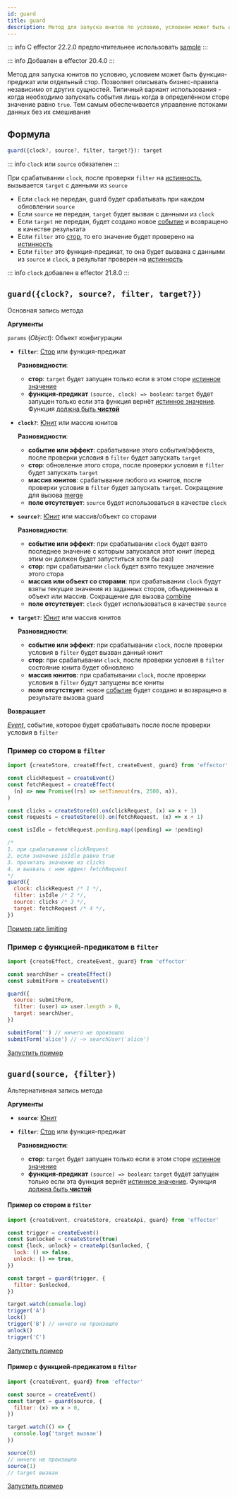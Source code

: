 ```yaml
---
id: guard
title: guard
description: Метод для запуска юнитов по условию, условием может быть функция-предикат или отдельный стор. Позволяет описывать бизнес-правила независимо от других сущностей
---
```


::: info
C effector 22.2.0 предпочтительнее использовать [sample](sample.md)
:::

::: info
Добавлен в effector 20.4.0
:::

Метод для запуска юнитов по условию, условием может быть функция-предикат или отдельный стор. Позволяет описывать бизнес-правила независимо от других сущностей.
Типичный вариант использования - когда необходимо запускать события лишь когда в определённом сторе значение равно `true`. Тем самым обеспечивается управление потоками данных без их смешивания

## Формула

```ts
guard({clock?, source?, filter, target?}): target
```

::: info
`clock` или `source` обязателен
:::

При срабатывании `clock`, после проверки `filter` на [истинность](https://developer.mozilla.org/ru/docs/Glossary/Truthy), вызывается `target` с данными из `source`

- Если `clock` не передан, guard будет срабатывать при каждом обновлении `source`
- Если `source` не передан, `target` будет вызван с данными из `clock`
- Если `target` не передан, будет создано новое [событие](./Event.md) и возвращено в качестве результата
- Если `filter` это [стор](./Store.md), то его значение будет проверено на [истинность](https://developer.mozilla.org/ru/docs/Glossary/Truthy)
- Если `filter` это функция-предикат, то она будет вызвана с данными из `source` и `clock`, а результат проверен на [истинность](https://developer.mozilla.org/ru/docs/Glossary/Truthy)

::: info
`clock` добавлен в effector 21.8.0
:::

## `guard({clock?, source?, filter, target?})`

Основная запись метода

**Аргументы**

`params` (_Object_): Объект конфигурации

- **`filter`**: [Стор](./Store.md) или функция-предикат

  **Разновидности**:

  - **стор**: `target` будет запущен только если в этом сторе [истинное значение](https://developer.mozilla.org/ru/docs/Glossary/Truthy)
  - **функция-предикат** `(source, clock) => boolean`: `target` будет запущен только если эта функция вернёт [истинное значение](https://developer.mozilla.org/ru/docs/Glossary/Truthy). Функция [должна быть **чистой**](../../glossary.md#purity)

- **`clock?`**: [Юнит](../../glossary.md#common-unit) или массив юнитов

  **Разновидности**:

  - **событие или эффект**: срабатывание этого события/эффекта, после проверки условия в `filter` будет запускать `target`
  - **стор**: обновление этого стора, после проверки условия в `filter` будет запускать `target`
  - **массив юнитов**: срабатывание любого из юнитов, после проверки условия в `filter` будет запускать `target`. Сокращение для вызова [merge](./merge.md)
  - **поле отсутствует**: `source` будет использоваться в качестве `clock`

- **`source?`**: [Юнит](../../glossary.md#common-unit) или массив/объект со сторами

  **Разновидности**:

  - **событие или эффект**: при срабатывании `clock` будет взято последнее значение с которым запускался этот юнит (перед этим он должен будет запуститься хотя бы раз)
  - **стор**: при срабатывании `clock` будет взято текущее значение этого стора
  - **массив или объект со сторами**: при срабатывании `clock` будут взяты текущие значения из заданных сторов, объединенных в объект или массив. Сокращение для вызова [combine](./combine.md)
  - **поле отсутствует**: `clock` будет использоваться в качестве `source`

- **`target?`**: [Юнит](../../glossary.md#common-unit) или массив юнитов

  **Разновидности**:

  - **событие или эффект**: при срабатывании `clock`, после проверки условия в `filter` будет вызван данный юнит
  - **стор**: при срабатывании `clock`, после проверки условия в `filter` состояние юнита будет обновлено
  - **массив юнитов**: при срабатывании `clock`, после проверки условия в `filter` будут запущены все юниты
  - **поле отсутствует**: новое [событие](./Event.md) будет создано и возвращено в результате вызова guard

**Возвращает**

[_Event_](./Event.md), событие, которое будет срабатывать после после проверки условия в `filter`

### Пример со стором в `filter`

```js
import {createStore, createEffect, createEvent, guard} from 'effector'

const clickRequest = createEvent()
const fetchRequest = createEffect(
  (n) => new Promise((rs) => setTimeout(rs, 2500, n)),
)

const clicks = createStore(0).on(clickRequest, (x) => x + 1)
const requests = createStore(0).on(fetchRequest, (x) => x + 1)

const isIdle = fetchRequest.pending.map((pending) => !pending)

/*
1. при срабатывании clickRequest
2. если значение isIdle равно true
3. прочитать значение из clicks
4. и вызвать с ним эффект fetchRequest
*/
guard({
  clock: clickRequest /* 1 */,
  filter: isIdle /* 2 */,
  source: clicks /* 3 */,
  target: fetchRequest /* 4 */,
})
```

[Пример rate limiting](https://share.effector.dev/zLB4NwNV)

### Пример с функцией-предикатом в `filter`

```js
import {createEffect, createEvent, guard} from 'effector'

const searchUser = createEffect()
const submitForm = createEvent()

guard({
  source: submitForm,
  filter: (user) => user.length > 0,
  target: searchUser,
})

submitForm('') // ничего не произошло
submitForm('alice') // ~> searchUser('alice')
```

[Запустить пример](https://share.effector.dev/84j97tZ7)

## `guard(source, {filter})`

Альтернативная запись метода

**Аргументы**

- **`source`**: [Юнит](../../glossary.md#common-unit)
- **`filter`**: [Стор](./Store.md) или функция-предикат

  **Разновидности**:

  - **стор**: `target` будет запущен только если в этом сторе [истинное значение](https://developer.mozilla.org/ru/docs/Glossary/Truthy)
  - **функция-предикат** `(source) => boolean`: `target` будет запущен только если эта функция вернёт [истинное значение](https://developer.mozilla.org/ru/docs/Glossary/Truthy). Функция [должна быть **чистой**](../../glossary.md#purity)

#### Пример со стором в `filter`

```js
import {createEvent, createStore, createApi, guard} from 'effector'

const trigger = createEvent()
const $unlocked = createStore(true)
const {lock, unlock} = createApi($unlocked, {
  lock: () => false,
  unlock: () => true,
})

const target = guard(trigger, {
  filter: $unlocked,
})

target.watch(console.log)
trigger('A')
lock()
trigger('B') // ничего не произошло
unlock()
trigger('C')
```

[Запустить пример](https://share.effector.dev/6bqOCO4y)

#### Пример с функцией-предикатом в `filter`

```js
import {createEvent, guard} from 'effector'

const source = createEvent()
const target = guard(source, {
  filter: (x) => x > 0,
})

target.watch(() => {
  console.log('target вызван')
})

source(0)
// ничего не произошло
source(1)
// target вызван
```

[Запустить пример](https://share.effector.dev/ethzpd8Y)
